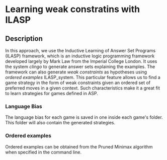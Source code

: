 # Learning weak constratins with ILASP

## Description

In this approach, we use the Inductive Learning of Answer Set Programs (ILASP) framework, which is an inductive logic programming framework developed largely by Mark Law from the Imperial College London. It uses the system *clingo* to generate answer sets explaining the examples. The framework can also generate *weak constraints* as hypotheses using *ordered examples* ILASP_system. This particular feature allows us to find a game strategy in the form of weak constraints given an ordered set of preferred moves in a given context. Such characteristics make it a great fit to learn strategies for games defined in ASP.

### Language Bias

The language bias for each game is saved in one inside each game's folder. This folder will also contain the generated strategies.

### Ordered examples

Ordered examples can be obtained from the Pruned Minimax algorithm when specified in the command line. 